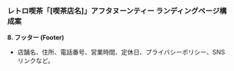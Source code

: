 ### レトロ喫茶「[喫茶店名]」アフタヌーンティー ランディングページ構成案

**8. フッター (Footer)**
*   店舗名、住所、電話番号、営業時間、定休日、プライバシーポリシー、SNSリンクなど。
